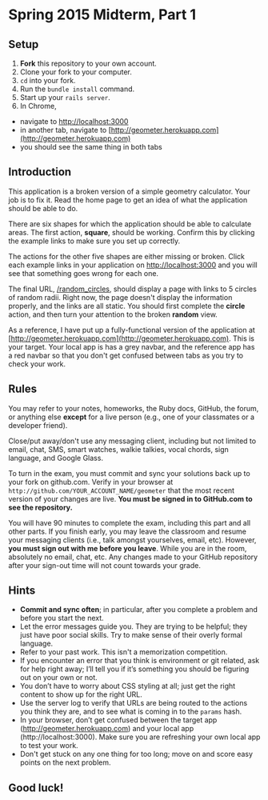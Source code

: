 # Spring 2015 Midterm, Part 1

## Setup

 1. **Fork** this repository to your own account.
 1. Clone your fork to your computer.
 1. `cd` into your fork.
 1. Run the `bundle install` command.
 1. Start up your `rails server`.
 1. In Chrome,
  - navigate to [http://localhost:3000](http://localhost:3000)
  - in another tab, navigate to [http://geometer.herokuapp.com](http://geometer.herokuapp.com)
  - you should see the same thing in both tabs

## Introduction

This application is a broken version of a simple geometry calculator. Your job is to fix it. Read the home page to get an idea of what the application should be able to do.

There are six shapes for which the application should be able to calculate areas. The first action, **square**, should be working. Confirm this by clicking the example links to make sure you set up correctly.

The actions for the other five shapes are either missing or broken. Click each example links in your application on [http://localhost:3000](http://localhost:3000) and you will see that something goes wrong for each one.

The final URL, [/random_circles](http://localhost:3000/random_circles), should display a page with links to 5 circles of random radii. Right now, the page doesn't display the information properly, and the links are all static. You should first complete the **circle** action, and then turn your attention to the broken **random** view.

As a reference, I have put up a fully-functional version of the application at [http://geometer.herokuapp.com](http://geometer.herokuapp.com). This is your target. Your local app is has a grey navbar, and the reference app has a red navbar so that you don't get confused between tabs as you try to check your work.


## Rules

You may refer to your notes, homeworks, the Ruby docs, GitHub, the forum, or anything else **except** for a live person (e.g., one of your classmates or a developer friend).

Close/put away/don't use any messaging client, including but not limited to email, chat, SMS, smart watches, walkie talkies, vocal chords, sign language, and Google Glass.

To turn in the exam, you must commit and sync your solutions back up to your fork on github.com. Verify in your browser at `http://github.com/YOUR_ACCOUNT_NAME/geometer` that the most recent version of your changes are live. **You must be signed in to GitHub.com to see the repository.**

You will have 90 minutes to complete the exam, including this part and all other parts. If you finish early, you may leave the classroom and resume your messaging clients (i.e., talk amongst yourselves, email, etc). However, **you must sign out with me before you leave**. While you are in the room, absolutely no email, chat, etc. Any changes made to your GitHub repository after your sign-out time will not count towards your grade.

## Hints

 - **Commit and sync often**; in particular, after you complete a problem and before you start the next.
 - Let the error messages guide you. They are trying to be helpful; they just have poor social skills. Try to make sense of their overly formal language.
 - Refer to your past work. This isn't a memorization competition.
 - If you encounter an error that you think is environment or git related, ask for help right away; I’ll tell you if it’s something you should be figuring out on your own or not.
 - You don’t have to worry about CSS styling at all; just get the right content to show up for the right URL.
 - Use the server log to verify that URLs are being routed to the actions you think they are, and to see what is coming in to the `params` hash.
 - In your browser, don’t get confused between the target app (http://geometer.herokuapp.com) and your local app (http://localhost:3000). Make sure you are refreshing your own local app to test your work.
 - Don't get stuck on any one thing for too long; move on and score easy points on the next problem.

## Good luck!
